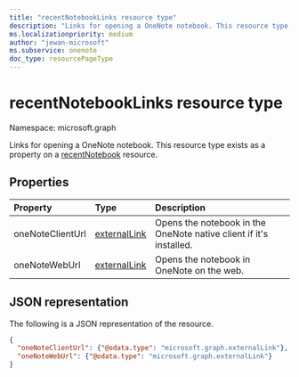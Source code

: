 ```yaml
---
title: "recentNotebookLinks resource type"
description: "Links for opening a OneNote notebook. This resource type exists as a property on a recentNotebook resource."
ms.localizationpriority: medium
author: "jewan-microsoft"
ms.subservice: onenote
doc_type: resourcePageType
---
```


# recentNotebookLinks resource type

Namespace: microsoft.graph

Links for opening a OneNote notebook. This resource type exists as a property on a [recentNotebook](recentnotebook.md) resource.

## Properties
| Property	   | Type	|Description|
|:---------------|:--------|:----------|
|oneNoteClientUrl|[externalLink](externallink.md)|Opens the notebook in the OneNote native client if it's installed.|
|oneNoteWebUrl|[externalLink](externallink.md)|Opens the notebook in OneNote on the web.|

## JSON representation

The following is a JSON representation of the resource.

<!-- {
  "blockType": "resource",
  "optionalProperties": [

  ],
  "@odata.type": "microsoft.graph.recentNotebookLinks"
}-->

```json
{
  "oneNoteClientUrl": {"@odata.type": "microsoft.graph.externalLink"},
  "oneNoteWebUrl": {"@odata.type": "microsoft.graph.externalLink"}
}

```

<!-- uuid: 8fcb5dbc-d5aa-4681-8e31-b001d5168d79
2015-10-25 14:57:30 UTC -->
<!-- {
  "type": "#page.annotation",
  "description": "recentNotebookLinks resource",
  "keywords": "",
  "section": "documentation",
  "tocPath": ""
}-->

